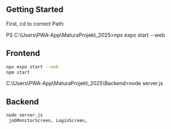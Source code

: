 ## Getting Started

First, cd to correct Path:

PS C:\Users\PWA-App\MaturaProjekt_2025>npx expo start --web
## Frontend
```bash
npx expo start --web
npm start


``` 
C:\Users\PWA-App\MaturaProjekt_2025\Backend>node server.js
## Backend
```bash
node server.js
 jobMonitorScreen, LoginScreen,  
``` 
